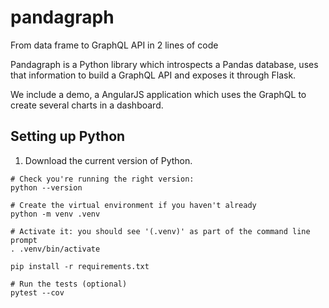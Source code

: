 # pandagraph
From data frame to GraphQL API in 2 lines of code

Pandagraph is a Python library which introspects a Pandas database, uses that information to build 
a GraphQL API and exposes it through Flask.

We include a demo, a AngularJS application which uses the GraphQL to create several charts in a dashboard.

## Setting up Python

1. Download the current version of Python.
```shell
# Check you're running the right version:
python --version

# Create the virtual environment if you haven't already
python -m venv .venv

# Activate it: you should see '(.venv)' as part of the command line prompt
. .venv/bin/activate

pip install -r requirements.txt

# Run the tests (optional)
pytest --cov
```
